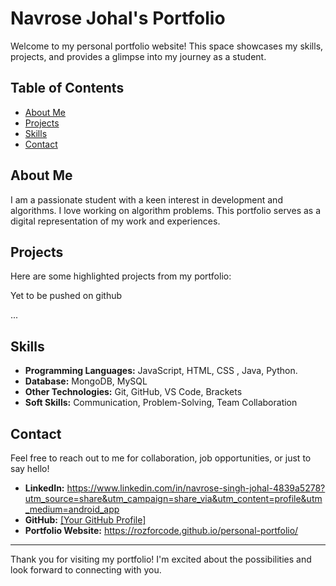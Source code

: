 # Navrose Johal's Portfolio

Welcome to my personal portfolio website! This space showcases my skills, projects, and provides a glimpse into my journey as a student.

## Table of Contents
- [About Me](#about-me)
- [Projects](#projects)
- [Skills](#skills)
- [Contact](#contact)

## About Me
I am a passionate student with a keen interest in development and algorithms. I love working on algorithm problems. This portfolio serves as a digital representation of my work and experiences.

## Projects
Here are some highlighted projects from my portfolio:

Yet to be pushed on github

...

## Skills
- **Programming Languages:** JavaScript, HTML, CSS , Java, Python.
- **Database:** MongoDB, MySQL
- **Other Technologies:** Git, GitHub, VS Code, Brackets
- **Soft Skills:** Communication, Problem-Solving, Team Collaboration

## Contact
Feel free to reach out to me for collaboration, job opportunities, or just to say hello!

- **LinkedIn:** https://www.linkedin.com/in/navrose-singh-johal-4839a5278?utm_source=share&utm_campaign=share_via&utm_content=profile&utm_medium=android_app
- **GitHub:** [[Your GitHub Profile]](https://github.com/RozForCode)
- **Portfolio Website:** https://rozforcode.github.io/personal-portfolio/

---

Thank you for visiting my portfolio! I'm excited about the possibilities and look forward to connecting with you.

